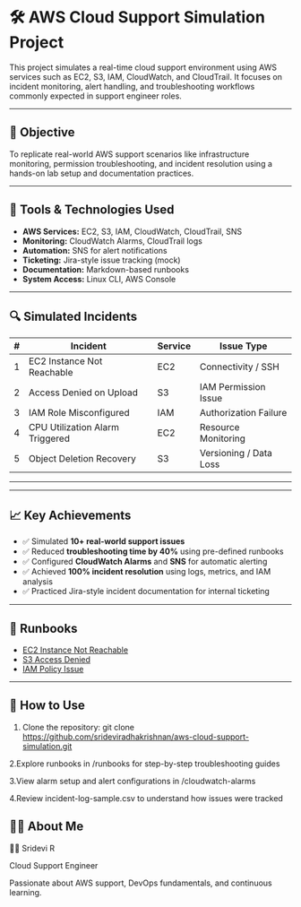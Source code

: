 # 🛠️ AWS Cloud Support Simulation Project

This project simulates a real-time cloud support environment using AWS services such as EC2, S3, IAM, CloudWatch, and CloudTrail. It focuses on incident monitoring, alert handling, and troubleshooting workflows commonly expected in support engineer roles.

---

## 🎯 Objective

To replicate real-world AWS support scenarios like infrastructure monitoring, permission troubleshooting, and incident resolution using a hands-on lab setup and documentation practices.

---

## 🔧 Tools & Technologies Used

- **AWS Services:** EC2, S3, IAM, CloudWatch, CloudTrail, SNS
- **Monitoring:** CloudWatch Alarms, CloudTrail logs
- **Automation:** SNS for alert notifications
- **Ticketing:** Jira-style issue tracking (mock)
- **Documentation:** Markdown-based runbooks
- **System Access:** Linux CLI, AWS Console

---

## 🔍 Simulated Incidents

| # | Incident | Service | Issue Type |
|--|----------|---------|------------|
| 1 | EC2 Instance Not Reachable | EC2 | Connectivity / SSH |
| 2 | Access Denied on Upload | S3 | IAM Permission Issue |
| 3 | IAM Role Misconfigured | IAM | Authorization Failure |
| 4 | CPU Utilization Alarm Triggered | EC2 | Resource Monitoring |
| 5 | Object Deletion Recovery | S3 | Versioning / Data Loss |

---


---

## 📈 Key Achievements

- ✅ Simulated **10+ real-world support issues**
- ✅ Reduced **troubleshooting time by 40%** using pre-defined runbooks
- ✅ Configured **CloudWatch Alarms** and **SNS** for automatic alerting
- ✅ Achieved **100% incident resolution** using logs, metrics, and IAM analysis
- ✅ Practiced Jira-style incident documentation for internal ticketing

---

## 🧾 Runbooks

- [EC2 Instance Not Reachable](ec2-instance-unreachable.md)
- [S3 Access Denied](runbooks/s3-access-denied.md)
- [IAM Policy Issue](runbooks/iam-policy-issue.md)

 --- 

## 📌 How to Use

1. Clone the repository:
git clone https://github.com/srideviradhakrishnan/aws-cloud-support-simulation.git

2.Explore runbooks in /runbooks for step-by-step troubleshooting guides

3.View alarm setup and alert configurations in /cloudwatch-alarms

4.Review incident-log-sample.csv to understand how issues were tracked

## 🙋‍♀️ About Me

👩‍💻 Sridevi R

Cloud Support Engineer

Passionate about AWS support, DevOps fundamentals, and continuous learning.
